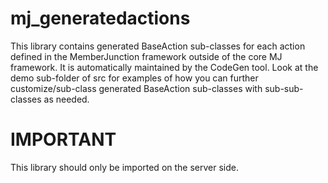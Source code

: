 # mj_generatedactions

This library contains generated BaseAction sub-classes for each action defined in the MemberJunction framework outside of the core MJ framework. It is automatically maintained by the CodeGen tool. Look at the demo sub-folder of src for examples of how you can
further customize/sub-class generated BaseAction sub-classes with sub-sub-classes as needed.

# IMPORTANT
This library should only be imported on the server side. 